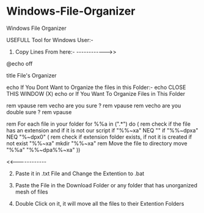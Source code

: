 # Windows-File-Organizer
Windows File Organizer


USEFULL Tool for Windows User:-

1. Copy Lines From here:- 
------------>>

@echo off

title File's Organizer

echo If You Dont Want to Organize the files in this Folder:-
echo CLOSE THIS WINDOW (X)
echo or If You Want To Organize Files in This Folder

rem vpause
rem vecho are you sure ?
rem vpause
rem vecho are you double sure ?
rem vpause


rem For each file in your folder
for %%a in (".\*") do (
rem check if the file has an extension and if it is not our script
if "%%~xa" NEQ "" if "%%~dpxa" NEQ "%~dpx0" (
rem check if extension folder exists, if not it is created
if not exist "%%~xa" mkdir "%%~xa"
rem Move the file to directory
move "%%a" "%%~dpa%%~xa\"
))

<<------------


2. Paste it in .txt File and Change the Extention to .bat

3. Paste the File in the Download Folder or any folder that has unorganized mesh of files

4. Double Click on it, it will move all the files to their Extention Folders

